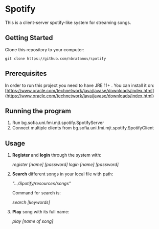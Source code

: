 # Spotify

This is a client-server spotify-like system for streaming songs.

## Getting Started

Clone this repository to your computer:

`git clone https://github.com/nbratanov/spotify`

## Prerequisites

In order to run this project you need to have JRE 11+ . You can install it on: 
[https://www.oracle.com/technetwork/java/javase/downloads/index.html](https://www.oracle.com/technetwork/java/javase/downloads/index.html)

## Running the program

1. Run bg.sofia.uni.fmi.mjt.spotify.SpotifyServer
2. Connect multiple clients from bg.sofia.uni.fmi.mjt.spotify.SpotifyClient

## Usage

1. **Register** and **login** through the system with:

	*register [name] [password]
	login [name] [password]*
	
2. **Search** different songs in your local file with path:

	*".../Spotify/resources/songs"*

	Command for search is:

	*search [keywords]*
	
3. **Play** song with its full name:

	*play [name of song]*
